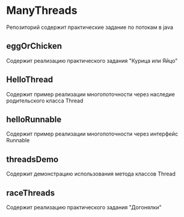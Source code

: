 # ManyThreads
Репозиторий содержит практические задание по потокам в java 
## eggOrChicken
Содержит реализацию практического задания "Курица или Яйцо"
## HelloThread
Содержит пример реализации многопоточности через наследие родительского класса Thread
## helloRunnable
Содержит пример реализации многопоточности через интерфейс Runnable
## threadsDemo 
Содержит демонстрацию использования метода классов Thread
## raceThreads
Содержит реализацию практического задания "Догонялки"
